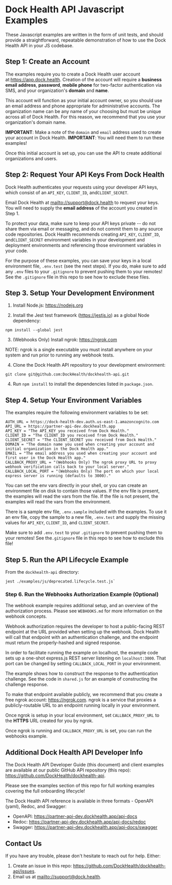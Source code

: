 # Dock Health API Javascript Examples 

These Javascript examples are written in the form of unit tests, and should provide a straightforward, repeatable
demonstration of how to use the Dock Health API in your JS codebase.

## Step 1: Create an Account

The examples require you to create a Dock Health user account at:<https://app.dock.health>. 
Creation of the account will require a **business email address**, **password**, **mobile phone** for two-factor 
authentication via SMS, and your organization's **domain** and **name**.

This account will function as your initial account owner, so you should use an email address and phone appropriate for
administrative accounts. The organization name can be any name of your choosing but must be unique across all of Dock
Health. For this reason, we recommend that you use your organization's domain name.

**IMPORTANT**: Make a note of the `domain` and `email` address used to create your account in Dock Health.
**IMPORTANT**: You will need them to run these examples!

Once this initial account is set up, you can use the API to create additional organizations and users.

## Step 2: Request Your API Keys From Dock Health

Dock Health authenticates your requests using your developer API keys, which consist of an `API_KEY`, `CLIENT_ID`, 
and`CLIENT_SECRET`.

Email Dock Health at <mailto://support@dock.health> to request your keys. 
You will need to supply the **email address** of the account you created in Step 1.

To protect your data, make sure to keep your API keys private -- do not share them via email or messaging, and do not
commit them to any source code repositories. Dock Health recommends creating `API_KEY`, `CLIENT_ID`, and`CLIENT_SECRET`
environment variables in your development and deployment environments and referencing those environment variables in
your code.

For the purpose of these examples, you can save your keys in a local environment file, `.env.test` (see the next steps).
If you do, make sure to add any `.env` files to your `.gitignore` to prevent pushing them to your remotes! See the 
`.gitignore` file in this repo to see how to exclude these files.

## Step 3. Setup Your Development Environment

1. Install Node.js: <https://nodejs.org>
   
2. Install the Jest test framework (<https://jestjs.io>) as a global Node dependency:

```shell
npm install --global jest
```   

3. (Webhooks Only) Install ngrok: <https://ngrok.com>
   
NOTE: ngrok is a single executable you must install anywhere on your system and run prior to running any webhook tests.

4. Clone the Dock Health API repository to your development environment:

```shell
git clone git@github.com:DockHealth/dockhealth-api.git
```

4. Run `npm install` to install the dependencies listed in `package.json`.

## Step 4. Setup Your Environment Variables

The examples require the following environment variables to be set:

```shell
AUTH_URL = https://dock-health-dev.auth.us-east-1.amazoncognito.com
API_URL = https://partner-api-dev.dockhealth.app
API_KEY = "The API_KEY you received from Dock Health."
CLIENT_ID = "The CLIENT_ID you received from Dock Health."
CLIENT_SECRET = "The CLIENT_SECRET you received from Dock Health."
DOMAIN = "The domain name you used when creating your account and initial organization in the Dock Health app."
EMAIL = "The email address you used when creating your account and first user in the Dock Health app."
CALLBACK_PROXY_URL = "(Webhooks Only) The ngrok proxy URL to proxy webhook verification calls back to your local server."
CALLBACK_LOCAL_PORT = "(Webhooks Only) The port on which your local express server is running (defaults to 3000)."
```

You can set the env vars directly in your shell, or you can create an environment file on disk to contain those values. 
If the env file is present, the examples will read the vars from the file. If the file is not present, the examples
will read the vars from the environment.

There is a sample env file, `.env.sample` included with the examples. To use it an env file, copy the sample to a new 
file, `.env.test` and supply the missing values for `API_KEY`, `CLIENT_ID`, and `CLIENT_SECRET`.

Make sure to add `.env.test` to your `.gitignore` to prevent pushing them to your remotes! See the`.gitignore` file 
in this repo to see how to exclude this file!

## Step 5. Run the API Lifecycle Example

From the `dockhealth-api` directory:

```shell
jest ./examples/js/deprecated.lifecycle.test.js`
```

### Step 6. Run the Webhooks Authorization Example (Optional)

The webhook example requires additional setup, and an overview of the authorization process.
Please see `WEBHOOKS.md` for more information on the webhook concepts.

Webhook authorization requires the developer to host a public-facing REST endpoint at the URL provided when 
setting up the webhook. Dock Health will call that endpoint with an authentication challenge, and the endpoint 
must return the properly-hashed and signed response.

In order to facilitate running the example on localhost, the example code sets up a one-shot express.js REST server
listening on `localhost:3000`. That port can be changed by setting `CALLBACK_LOCAL_PORT` in your environment.

The example shows how to construct the response to the authentication challenge. 
See the code in `shared.js` for an example of constructing the challenge response.

To make that endpoint available publicly, we recommend that you create a free ngrok account: <https://ngrok.com>.
ngrok is a service that proxies a publicly-routable URL to an endpoint running locally in your environment.

Once ngrok is setup in your local environment, set `CALLBACK_PROXY_URL` to the **HTTPS** URL created for you by ngrok.

Once ngrok is running and `CALLBACK_PROXY_URL` is set, you can run the webhooks example.

## Additional Dock Health API Developer Info

The Dock Health API Developer Guide (this document) and client examples are available at our public
GitHub API repository (this repo): <https://github.com/DockHealth/dockhealth-api>.

Please see the examples section of this repo for full working examples covering the full onboarding lifecycle!

The Dock Health API reference is available in three formats - OpenAPI (yaml), Redoc, and Swagger:

- OpenAPI: <https://partner-api-dev.dockhealth.app/api-docs>
- Redoc: <https://partner-api-dev.dockhealth.app/api-docs/redoc>
- Swagger: <https://partner-api-dev.dockhealth.app/api-docs/swagger>

## Contact Us

If you have any trouble, please don't hesitate to reach out for help. Either:

1. Create an issue in this repo: <https://github.com/DockHealth/dockhealth-api/issues>.
2. Email us at <mailto://support@dock.health>. 

